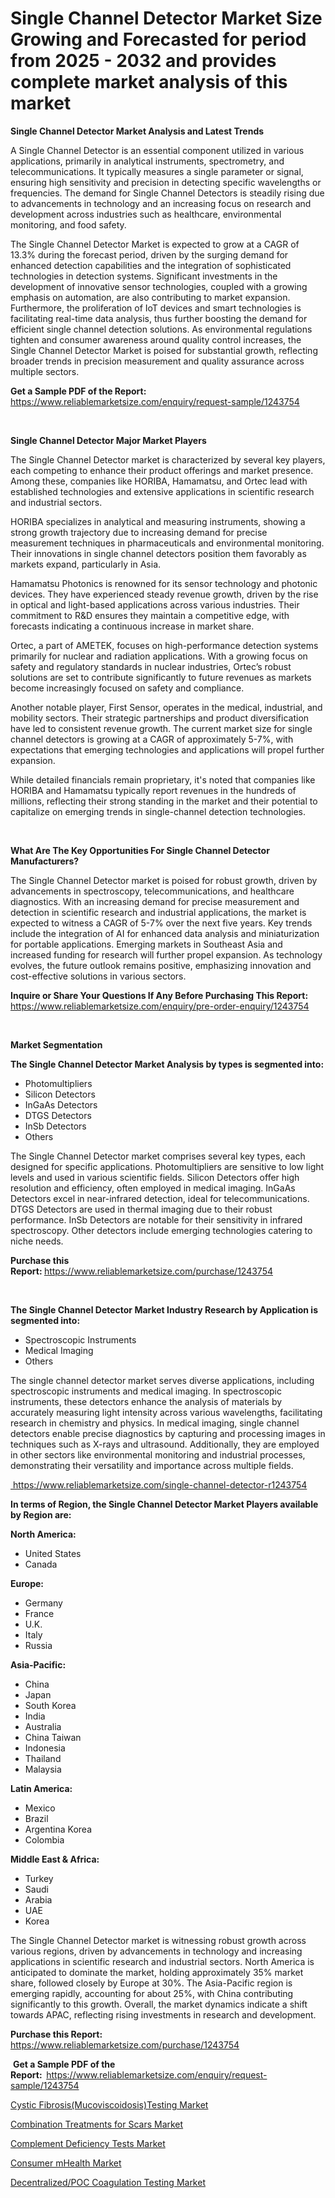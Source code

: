 <p><h1>Single Channel Detector Market Size Growing and Forecasted for period from 2025 - 2032 and provides complete market analysis of this market</h1></p><p><strong>Single Channel Detector Market Analysis and Latest Trends</strong></p>
<p><p>A Single Channel Detector is an essential component utilized in various applications, primarily in analytical instruments, spectrometry, and telecommunications. It typically measures a single parameter or signal, ensuring high sensitivity and precision in detecting specific wavelengths or frequencies. The demand for Single Channel Detectors is steadily rising due to advancements in technology and an increasing focus on research and development across industries such as healthcare, environmental monitoring, and food safety.</p><p>The Single Channel Detector Market is expected to grow at a CAGR of 13.3% during the forecast period, driven by the surging demand for enhanced detection capabilities and the integration of sophisticated technologies in detection systems. Significant investments in the development of innovative sensor technologies, coupled with a growing emphasis on automation, are also contributing to market expansion. Furthermore, the proliferation of IoT devices and smart technologies is facilitating real-time data analysis, thus further boosting the demand for efficient single channel detection solutions. As environmental regulations tighten and consumer awareness around quality control increases, the Single Channel Detector Market is poised for substantial growth, reflecting broader trends in precision measurement and quality assurance across multiple sectors.</p></p>
<p><strong>Get a Sample PDF of the Report:&nbsp;</strong> <a href="https://www.reliablemarketsize.com/enquiry/request-sample/1243754?utm_campaign=3117&utm_medium=2&utm_source=Github&utm_content=ia&utm_term=06042025&utm_id=single-channel-detector">https://www.reliablemarketsize.com/enquiry/request-sample/1243754</a></p>
<p>&nbsp;</p>
<p><strong>Single Channel Detector Major Market Players</strong></p>
<p><p>The Single Channel Detector market is characterized by several key players, each competing to enhance their product offerings and market presence. Among these, companies like HORIBA, Hamamatsu, and Ortec lead with established technologies and extensive applications in scientific research and industrial sectors.</p><p>HORIBA specializes in analytical and measuring instruments, showing a strong growth trajectory due to increasing demand for precise measurement techniques in pharmaceuticals and environmental monitoring. Their innovations in single channel detectors position them favorably as markets expand, particularly in Asia.</p><p>Hamamatsu Photonics is renowned for its sensor technology and photonic devices. They have experienced steady revenue growth, driven by the rise in optical and light-based applications across various industries. Their commitment to R&D ensures they maintain a competitive edge, with forecasts indicating a continuous increase in market share.</p><p>Ortec, a part of AMETEK, focuses on high-performance detection systems primarily for nuclear and radiation applications. With a growing focus on safety and regulatory standards in nuclear industries, Ortec’s robust solutions are set to contribute significantly to future revenues as markets become increasingly focused on safety and compliance.</p><p>Another notable player, First Sensor, operates in the medical, industrial, and mobility sectors. Their strategic partnerships and product diversification have led to consistent revenue growth. The current market size for single channel detectors is growing at a CAGR of approximately 5-7%, with expectations that emerging technologies and applications will propel further expansion.</p><p>While detailed financials remain proprietary, it's noted that companies like HORIBA and Hamamatsu typically report revenues in the hundreds of millions, reflecting their strong standing in the market and their potential to capitalize on emerging trends in single-channel detection technologies.</p></p>
<p>&nbsp;</p>
<p><strong>What Are The Key Opportunities For Single Channel Detector Manufacturers?</strong></p>
<p><p>The Single Channel Detector market is poised for robust growth, driven by advancements in spectroscopy, telecommunications, and healthcare diagnostics. With an increasing demand for precise measurement and detection in scientific research and industrial applications, the market is expected to witness a CAGR of 5-7% over the next five years. Key trends include the integration of AI for enhanced data analysis and miniaturization for portable applications. Emerging markets in Southeast Asia and increased funding for research will further propel expansion. As technology evolves, the future outlook remains positive, emphasizing innovation and cost-effective solutions in various sectors.</p></p>
<p><strong>Inquire or Share Your Questions If Any Before Purchasing This Report:</strong> <a href="https://www.reliablemarketsize.com/enquiry/pre-order-enquiry/1243754?utm_campaign=3117&utm_medium=2&utm_source=Github&utm_content=ia&utm_term=06042025&utm_id=single-channel-detector">https://www.reliablemarketsize.com/enquiry/pre-order-enquiry/1243754</a></p>
<p>&nbsp;</p>
<p><strong>Market Segmentation</strong></p>
<p><strong>The Single Channel Detector Market Analysis by types is segmented into:</strong></p>
<p><ul><li>Photomultipliers</li><li>Silicon Detectors</li><li>InGaAs Detectors</li><li>DTGS Detectors</li><li>InSb Detectors</li><li>Others</li></ul></p>
<p><p>The Single Channel Detector market comprises several key types, each designed for specific applications. Photomultipliers are sensitive to low light levels and used in various scientific fields. Silicon Detectors offer high resolution and efficiency, often employed in medical imaging. InGaAs Detectors excel in near-infrared detection, ideal for telecommunications. DTGS Detectors are used in thermal imaging due to their robust performance. InSb Detectors are notable for their sensitivity in infrared spectroscopy. Other detectors include emerging technologies catering to niche needs.</p></p>
<p><strong>Purchase this Report:&nbsp;</strong><a href="https://www.reliablemarketsize.com/purchase/1243754?utm_campaign=3117&utm_medium=2&utm_source=Github&utm_content=ia&utm_term=06042025&utm_id=single-channel-detector">https://www.reliablemarketsize.com/purchase/1243754</a></p>
<p>&nbsp;</p>
<p><strong>The Single Channel Detector Market Industry Research by Application is segmented into:</strong></p>
<p><ul><li>Spectroscopic Instruments</li><li>Medical Imaging</li><li>Others</li></ul></p>
<p><p>The single channel detector market serves diverse applications, including spectroscopic instruments and medical imaging. In spectroscopic instruments, these detectors enhance the analysis of materials by accurately measuring light intensity across various wavelengths, facilitating research in chemistry and physics. In medical imaging, single channel detectors enable precise diagnostics by capturing and processing images in techniques such as X-rays and ultrasound. Additionally, they are employed in other sectors like environmental monitoring and industrial processes, demonstrating their versatility and importance across multiple fields.</p></p>
<p><a href="https://www.reliablemarketsize.com/single-channel-detector-r1243754?utm_campaign=3117&utm_medium=2&utm_source=Github&utm_content=ia&utm_term=06042025&utm_id=single-channel-detector">&nbsp;https://www.reliablemarketsize.com/single-channel-detector-r1243754</a></p>
<p><strong>In terms of Region, the Single Channel Detector Market Players available by Region are:</strong></p>
<p>
    <p> <strong> North America: </strong>
        <ul>
            <li>United States</li>
            <li>Canada</li>
        </ul>
        </p> 
    <p> <strong> Europe: </strong>
        <ul>
            <li>Germany</li>
            <li>France</li>
            <li>U.K.</li>
            <li>Italy</li>
            <li>Russia</li>
        </ul>
        </p> 
    <p> <strong> Asia-Pacific: </strong>
        <ul>
            <li>China</li>
            <li>Japan</li>
            <li>South Korea</li>
            <li>India</li>
            <li>Australia</li>
            <li>China Taiwan</li>
            <li>Indonesia</li>
            <li>Thailand</li>
            <li>Malaysia</li>
        </ul>
        </p> 
    <p> <strong> Latin America: </strong>
        <ul>
            <li>Mexico</li>
            <li>Brazil</li>
            <li>Argentina Korea</li>
            <li>Colombia</li>
        </ul>
        </p> 
    <p> <strong> Middle East & Africa: </strong>
        <ul>
            <li>Turkey</li>
            <li>Saudi</li>
            <li>Arabia</li>
            <li>UAE</li>
            <li>Korea</li>
        </ul>
    </p>
    </p>
<p><p>The Single Channel Detector market is witnessing robust growth across various regions, driven by advancements in technology and increasing applications in scientific research and industrial sectors. North America is anticipated to dominate the market, holding approximately 35% market share, followed closely by Europe at 30%. The Asia-Pacific region is emerging rapidly, accounting for about 25%, with China contributing significantly to this growth. Overall, the market dynamics indicate a shift towards APAC, reflecting rising investments in research and development.</p></p>
<p><strong>Purchase this Report: </strong><a href="https://www.reliablemarketsize.com/purchase/1243754?utm_campaign=3117&utm_medium=2&utm_source=Github&utm_content=ia&utm_term=06042025&utm_id=single-channel-detector">https://www.reliablemarketsize.com/purchase/1243754</a></p>
<p>&nbsp;<strong>Get a Sample PDF of the Report:&nbsp;&nbsp;</strong><a href="https://www.reliablemarketsize.com/enquiry/request-sample/1243754?utm_campaign=3117&utm_medium=2&utm_source=Github&utm_content=ia&utm_term=06042025&utm_id=single-channel-detector">https://www.reliablemarketsize.com/enquiry/request-sample/1243754</a></p>
<p><strong></strong></p>
<p><p><a href="https://www.linkedin.com/pulse/positive-growth-trajectory-cystic-fibrosismucoviscoidosistesting-t8rmc?utm_campaign=3117&utm_medium=2&utm_source=Github&utm_content=ia&utm_term=06042025&utm_id=single-channel-detector">Cystic Fibrosis(Mucoviscoidosis)Testing Market</a></p><p><a href="https://www.linkedin.com/pulse/precise-revenue-projections-combination-treatments-scars-market-tcakf?utm_campaign=3117&utm_medium=2&utm_source=Github&utm_content=ia&utm_term=06042025&utm_id=single-channel-detector">Combination Treatments for Scars Market</a></p><p><a href="https://www.linkedin.com/pulse/complement-deficiency-tests-industry-summary-demand-drivers-ouiof?utm_campaign=3117&utm_medium=2&utm_source=Github&utm_content=ia&utm_term=06042025&utm_id=single-channel-detector">Complement Deficiency Tests Market</a></p><p><a href="https://www.linkedin.com/pulse/consumer-mhealth-market-size-growth-industry-analysis-segmentation-lhp6f?utm_campaign=3117&utm_medium=2&utm_source=Github&utm_content=ia&utm_term=06042025&utm_id=single-channel-detector">Consumer mHealth Market</a></p><p><a href="https://www.linkedin.com/pulse/decentralizedpoc-coagulation-testing-market-size-growing-rpqrc?utm_campaign=3117&utm_medium=2&utm_source=Github&utm_content=ia&utm_term=06042025&utm_id=single-channel-detector">Decentralized/POC Coagulation Testing Market</a></p></p>